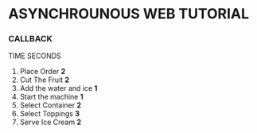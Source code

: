 
# ASYNCHROUNOUS WEB TUTORIAL

### CALLBACK 
TIME SECONDS
1.  Place Order                  **2**
2.  Cut The Fruit                **2**
3.  Add the water and ice        **1**
4.  Start the machine            **1**
5.  Select Container             **2**
6.  Select Toppings              **3**
7.  Serve Ice Cream              **2**